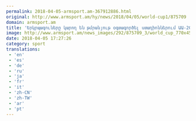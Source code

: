 ```yaml
---
permalink: 2018-04-05-armsport.am-367912886.html
original: http://www.armsport.am/hy/news/2018/04/05/world-cup1/875709
domain: armsport.am
title: 'Երկրպագուները կարող են թմրանյութ օգտագործել ստադիոններում ԱԱ-2018-ի ժամանակ - Սպորտային լուրեր'
image: http://www.armsport.am/news_images/292/875709_3/world_cup_770x450.jpg
date: 2018-04-05 17:27:26
category: sport
translations: 
 - 'en'
 - 'es'
 - 'de'
 - 'ru'
 - 'ja'
 - 'fr'
 - 'it'
 - 'zh-CN'
 - 'zh-TW'
 - 'ar'
 - 'pt'
---
```



